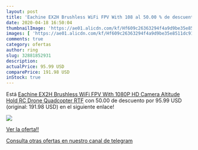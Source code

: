 ```yaml
---
layout: post
title: 'Eachine EX2H Brushless WiFi FPV With 108 al 50.00 % de descuento'
date: 2020-04-18 16:50:04
thumbnailImage: 'https://ae01.alicdn.com/kf/Hf609c26363294f4a9d9be35e8511dc910/Eachine-EX2H-Brushless-WiFi-FPV-With-1080P-HD-Camera-Altitude-Hold-RC-Drone-Quadcopter-RTF.jpg_350x350._SL200_.jpg'
images: [ 'https://ae01.alicdn.com/kf/Hf609c26363294f4a9d9be35e8511dc910/Eachine-EX2H-Brushless-WiFi-FPV-With-1080P-HD-Camera-Altitude-Hold-RC-Drone-Quadcopter-RTF.jpg_350x350._SL200_.jpg' ]
comments: true
category: ofertas
author: ring
slug: 32881852931
description:
actualPrice: 95.99 USD
comparePrice: 191.98 USD
inStock: true
---
```


Está [Eachine EX2H Brushless WiFi FPV With 1080P HD Camera Altitude Hold RC Drone Quadcopter RTF](https://www.amazon.com/dp/32881852931/?tag=redken08-20) con 50.00 de descuento por 95.99 USD (original: 191.98 USD) en el siguiente enlace!

[![](https://ae01.alicdn.com/kf/Hf609c26363294f4a9d9be35e8511dc910/Eachine-EX2H-Brushless-WiFi-FPV-With-1080P-HD-Camera-Altitude-Hold-RC-Drone-Quadcopter-RTF.jpg_350x350._SL200_.jpg)](https://www.amazon.com/dp/32881852931/?tag=redken08-20)

[Ver la oferta!!](https://www.amazon.com/dp/32881852931/?tag=redken08-20)

[Consulta otras ofertas en nuestro canal de telegram](https://t.me/s/ofertas25)
